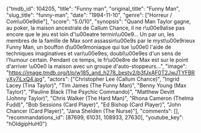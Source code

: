 {"tmdb_id": 104205, "title": "Funny man", "original_title": "Funny Man", "slug_title": "funny-man", "date": "1994-11-10", "genre": ["Horreur / Com\u00e9die"], "score": "5.0/10", "synopsis": "Quand Man Taylor gagne, au poker, la maison ancestrale de Callum Chance, il ne r\u00e9alise pas encore que le jeu est loin d'\u00eatre termin\u00e9... Un par un, les membres de la famille de Max sont assassin\u00e9s par le myst\u00e9rieux Funny Man, un bouffon d\u00e9moniaque qui tue \u00e0 l'aide de techniques imaginatives et vari\u00e9es, doubl\u00e9es d'un sens de l'humour certain. Pendant ce temps, le fr\u00e8re de Max est sur le point d'arriver \u00e0 la maison avec un groupe d'auto-stoppeurs...", "image": "https://image.tmdb.org/t/p/w185_and_h278_bestv2/b3fJxAF0T2JwJTYFBRyXy7iLxQ4.jpg", "actors": ["Christopher Lee (Callum Chance)", "Ingrid Lacey (Tina Taylor)", "Tim James (The Funny Man)", "Benny Young (Max Taylor)", "Pauline Black (The Psychic Commando)", "Matthew Devitt (Johnny Taylor)", "Chris Walker (The Hard Man)", "Rhona Cameron (Thelma Fudd)", "Bob Sessions (Card Player)", "Ed Bishop (Card Player)", "John Chancer (Card Player)", "Jana Shelden (The Nurse)"], "comments": [], "recommandations_id": [87699, 61031, 108933, 27630], "youtube_key": "hOIdgipHuH0"}